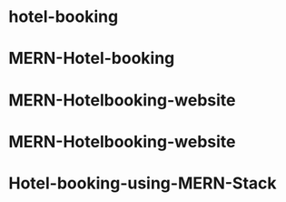 # hotel-booking
# MERN-Hotel-booking
# MERN-Hotelbooking-website
# MERN-Hotelbooking-website
# Hotel-booking-using-MERN-Stack
